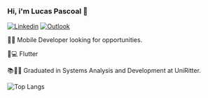 ### Hi, i'm Lucas Pascoal 👋



[![Linkedin](https://img.shields.io/badge/LinkedIn-0077B5?style=for-the-badge&logo=linkedin&logoColor=white)](https://www.linkedin.com/in/lucas-pascoal-456180120/)
[![Outlook](https://img.shields.io/badge/Microsoft_Outlook-0078D4?style=for-the-badge&logo=microsoft-outlook&logoColor=white)](mailto:lucaspascoal_@hotmail.com)

🧑‍💼 Mobile Developer looking for opportunities.

🚀💻 Flutter

📚👨‍🎓 Graduated in Systems Analysis and Development at UniRitter.





![Top Langs](https://github-readme-stats.vercel.app/api/top-langs/?username=PascoaI&layout=compact)
